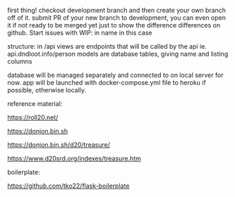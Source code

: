 first thing! checkout development branch and then create your own branch off of it.
submit PR of your new branch to development, you can even open it if not ready to be merged yet just to show the difference differences on github. 
Start issues with WIP: in name in this case

structure:
in /api
views are endpoints that will be called by the api ie. api.dndloot.info/person
models are database tables, giving name and listing columns

database will be managed separately and connected to on local server for now.
app will be launched with docker-compose.yml file to heroku if possible, otherwise locally.


reference material:

https://roll20.net/ 

https://donjon.bin.sh 

https://donjon.bin.sh/d20/treasure/ 

https://www.d20srd.org/indexes/treasure.htm

boilerplate:

https://github.com/tko22/flask-boilerplate